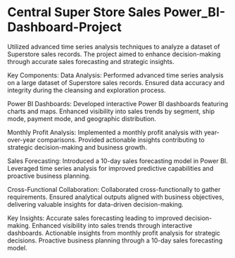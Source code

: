 # Central Super Store Sales Power_BI-Dashboard-Project


Utilized advanced time series analysis techniques to analyze a dataset of Superstore sales records. The project aimed to enhance decision-making through accurate sales forecasting and strategic insights.

Key Components:
Data Analysis:
Performed advanced time series analysis on a large dataset of Superstore sales records.
Ensured data accuracy and integrity during the cleansing and exploration process.

Power BI Dashboards:
Developed interactive Power BI dashboards featuring charts and maps.
Enhanced visibility into sales trends by segment, ship mode, payment mode, and geographic distribution.

Monthly Profit Analysis:
Implemented a monthly profit analysis with year-over-year comparisons.
Provided actionable insights contributing to strategic decision-making and business growth.

Sales Forecasting:
Introduced a 10-day sales forecasting model in Power BI.
Leveraged time series analysis for improved predictive capabilities and proactive business planning.

Cross-Functional Collaboration:
Collaborated cross-functionally to gather requirements.
Ensured analytical outputs aligned with business objectives, delivering valuable insights for data-driven decision-making.

Key Insights:
Accurate sales forecasting leading to improved decision-making.
Enhanced visibility into sales trends through interactive dashboards.
Actionable insights from monthly profit analysis for strategic decisions.
Proactive business planning through a 10-day sales forecasting model.
